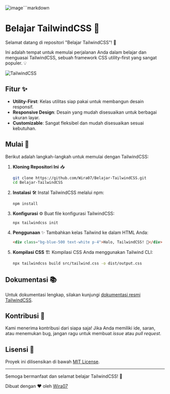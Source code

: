 ![image](https://github.com/Wira07/TailwindCSS/assets/94433717/34638ca7-6b41-4fe4-9fa7-226aa7edb6c8)```markdown
# Belajar TailwindCSS 🎨

Selamat datang di repositori "Belajar TailwindCSS"! 🚀

Ini adalah tempat untuk memulai perjalanan Anda dalam belajar dan menguasai TailwindCSS, sebuah framework CSS utility-first yang sangat populer. 💡

![TailwindCSS](https://cdn.dribbble.com/userupload/11234539/file/original-05977eb9d932b48de754f76734989892.png?resize=800x600)

## Fitur ✨

- **Utility-First**: Kelas utilitas siap pakai untuk membangun desain responsif.
- **Responsive Design**: Desain yang mudah disesuaikan untuk berbagai ukuran layar.
- **Customizable**: Sangat fleksibel dan mudah disesuaikan sesuai kebutuhan.

## Mulai 🚀

Berikut adalah langkah-langkah untuk memulai dengan TailwindCSS:

1. **Kloning Repositori Ini** 📥

   ```bash
   git clone https://github.com/Wira07/Belajar-TailwindCSS.git
   cd Belajar-TailwindCSS
   ```

2. **Instalasi** 🛠️
   Instal TailwindCSS melalui npm:

   ```bash
   npm install
   ```

3. **Konfigurasi** ⚙️
   Buat file konfigurasi TailwindCSS:

   ```bash
   npx tailwindcss init
   ```

4. **Penggunaan** ✨
   Tambahkan kelas Tailwind ke dalam HTML Anda:

   ```html
   <div class="bg-blue-500 text-white p-4">Halo, TailwindCSS! 🎉</div>
   ```

5. **Kompilasi CSS** 🏗️
   Kompilasi CSS Anda menggunakan Tailwind CLI:
   
   ```bash
   npx tailwindcss build src/tailwind.css -o dist/output.css
   ```

## Dokumentasi 📚

Untuk dokumentasi lengkap, silakan kunjungi [dokumentasi resmi TailwindCSS](https://tailwindcss.com/docs).

## Kontribusi 🤝

Kami menerima kontribusi dari siapa saja! Jika Anda memiliki ide, saran, atau menemukan bug, jangan ragu untuk membuat _issue_ atau _pull request_.

## Lisensi 📄

Proyek ini dilisensikan di bawah [MIT License](LICENSE).

---

Semoga bermanfaat dan selamat belajar TailwindCSS! 🎉

Dibuat dengan ❤️ oleh [Wira07](https://github.com/Wira07)
```
